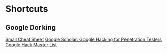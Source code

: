 # Shortcuts

## Google Dorking
<a href="https://gist.github.com/sundowndev/283efaddbcf896ab405488330d1bbc06">Small Cheat Sheet</a>
<a href="https://books.google.com/books?id=bvB1-MmhEjQC&pg=PA127&lpg=PA127&dq=intitle:+%22index+of%22+intext:+credentials&source=bl&ots=ensp2ySjsb&sig=ACfU3U29lLpMb6uIliYkOvokM7PkDQkN5g&hl=en&sa=X&ved=2ahUKEwiIxuDdyLr1AhUFQTABHQm2D3s4ChDoAXoECCIQAw#v=onepage&q=intitle%3A%20%22index%20of%22%20intext%3A%20credentials&f=false">Google Scholar: Google Hacking for Penetration Testers</a>
<a href="https://gist.github.com/gabsoftware/b91ab8f71c3ad7fcbf01e6e7027ef008">Google Hack Master List</a>